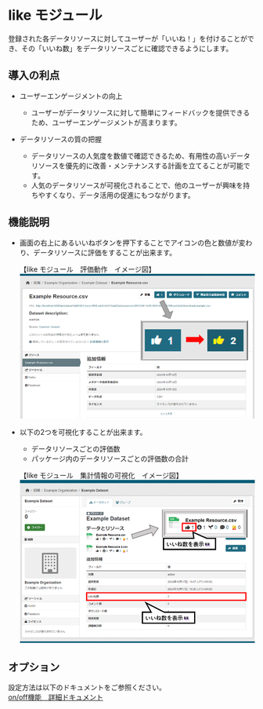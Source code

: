 # like モジュール

登録された各データリソースに対してユーザーが「いいね！」を付けることができ、その「いいね数」をデータリソースごとに確認できるようにします。

## 導入の利点

* ユーザーエンゲージメントの向上
  * ユーザーがデータリソースに対して簡単にフィードバックを提供できるため、ユーザーエンゲージメントが高まります。
  
* データリソースの質の把握
  * データリソースの人気度を数値で確認できるため、有用性の高いデータリソースを優先的に改善・メンテナンスする計画を立てることが可能です。
  * 人気のデータリソースが可視化されることで、他のユーザーが興味を持ちやすくなり、データ活用の促進にもつながります。

## 機能説明

* 画面の右上にあるいいねボタンを押下することでアイコンの色と数値が変わり、データリソースに評価をすることが出来ます。

  【like モジュール　評価動作　イメージ図】
  ![動作　イメージ図](../assets/likes_image.jpg)

* 以下の2つを可視化することが出来ます。
  * データリソースごとの評価数
  * パッケージ内のデータリソースごとの評価数の合計

  【like モジュール　集計情報の可視化　イメージ図】
  ![集計情報の可視化　イメージ図](../assets/visualization_of_likes.jpg)

## オプション

設定方法は以下のドキュメントをご参照ください。  
[on/off機能　詳細ドキュメント](./switch_function.md)
